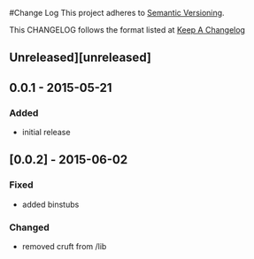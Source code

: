 #Change Log
This project adheres to [Semantic Versioning](http://semver.org/).

This CHANGELOG follows the format listed at [Keep A Changelog](http://keepachangelog.com/)

## Unreleased][unreleased]

## 0.0.1 - 2015-05-21

### Added
- initial release

## [0.0.2] - 2015-06-02

### Fixed
- added binstubs

### Changed
- removed cruft from /lib